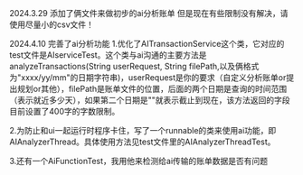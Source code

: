 2024.3.29
添加了俩文件来做初步的ai分析账单
但是现在有些限制没有解决，请使用尽量小的csv文件！

2024.4.10
完善了ai分析功能
1.优化了AITransactionService这个类，它对应的test文件是AIserviceTest。这个类与ai沟通的主要方法是analyzeTransactions(String userRequest, String filePath,以及俩格式为"xxxx/yy/mm"的日期字符串)，userRequest是你的要求（自定义分析账单or提出规划or其他），filePath是账单文件的位置，后面的两个日期是查询的时间范围（表示就近多少天），如果第二个日期是""就表示截止到现在，该方法返回的字段目前设置了400字的字数限制。

2.为防止和ui一起运行时程序卡住，写了一个runnable的类来使用ai功能，即AIAnalyzerThread。具体使用方法见test文件里的AIAnalyzerThreadTest。

3.还有一个AiFunctionTest，我用他来检测给ai传输的账单数据是否有问题
